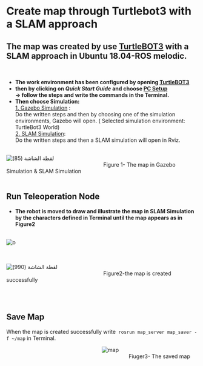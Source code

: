 
# Create map through Turtlebot3 with a SLAM approach

##  The map was created by use [TurtleBOT3](https://emanual.robotis.com/docs/en/platform/turtlebot3/overview/) with a SLAM approach in **Ubuntu 18.04**-**ROS melodic**.
<br>

  
 * **The work environment has been configured by opening [TurtleBOT3](https://emanual.robotis.com/docs/en/platform/turtlebot3/overview/)** <br>
* **then by clicking on **_Quick Start Guide_** and choose [PC Setup](https://emanual.robotis.com/docs/en/platform/turtlebot3/quick-start/)** <br>
**→ follow the steps and write the commands in the Terminal.** <br>
 * **Then choose Simulation:** <br>
[1. Gazebo Simulation](https://emanual.robotis.com/docs/en/platform/turtlebot3/simulation/#gazebo-simulation) :<br>
Do the written steps and then by choosing one of the simulation environments, Gazebo will open. ( Selected simulation environment: TurtleBot3 World)<br>
[2. SLAM Simulation](https://emanual.robotis.com/docs/en/platform/turtlebot3/slam_simulation/):<br>
Do the written steps and then a SLAM simulation will open in Rviz.<br><br>

![‏‏لقطة الشاشة (85)](https://user-images.githubusercontent.com/52053143/125205857-fd6cd900-e28c-11eb-8f09-ee4c32b9ecb4.png)<br>
 &nbsp;&nbsp;&nbsp;&nbsp;&nbsp;&nbsp;&nbsp;&nbsp;&nbsp;&nbsp;&nbsp;&nbsp;&nbsp;&nbsp;&nbsp;&nbsp;&nbsp;&nbsp;&nbsp;&nbsp;&nbsp;&nbsp;&nbsp;&nbsp;&nbsp;&nbsp;&nbsp;&nbsp;&nbsp;&nbsp;&nbsp;&nbsp;&nbsp;&nbsp;&nbsp;&nbsp;&nbsp;&nbsp;&nbsp;&nbsp;&nbsp;&nbsp;&nbsp;&nbsp;&nbsp;&nbsp;&nbsp;&nbsp;&nbsp;&nbsp;&nbsp;&nbsp;&nbsp;&nbsp;&nbsp;&nbsp;&nbsp;&nbsp;&nbsp;&nbsp;&nbsp;&nbsp;&nbsp;&nbsp;  Figure 1- The map in Gazebo Simulation & SLAM Simulation <br><br>

## Run Teleoperation Node
* **The robot is moved to draw and illustrate the map in SLAM Simulation by the characters defined in Terminal until the map appears as in Figure2** <br><br>

![o](https://user-images.githubusercontent.com/52053143/125210916-4e8bc580-e2ab-11eb-8365-31024bd49590.png)


<br><br>
![‏‏لقطة الشاشة (990)](https://user-images.githubusercontent.com/52053143/125205782-9ea75f80-e28c-11eb-8793-62ea60ca6581.png)<br>
 &nbsp;&nbsp;&nbsp;&nbsp;&nbsp;&nbsp;&nbsp;&nbsp;&nbsp;&nbsp;&nbsp;&nbsp;&nbsp;&nbsp;&nbsp;&nbsp;&nbsp;&nbsp;&nbsp;&nbsp;&nbsp;&nbsp;&nbsp;&nbsp;&nbsp;&nbsp;&nbsp;&nbsp;&nbsp;&nbsp;&nbsp;&nbsp;&nbsp;&nbsp;&nbsp;&nbsp;&nbsp;&nbsp;&nbsp;&nbsp;&nbsp;&nbsp;&nbsp;&nbsp;&nbsp;&nbsp;&nbsp;&nbsp;&nbsp;&nbsp;&nbsp;&nbsp;&nbsp;&nbsp;&nbsp;&nbsp;&nbsp;&nbsp;&nbsp;&nbsp;&nbsp;&nbsp;&nbsp;&nbsp;  Figure2-the map is created successfully

<br><br>
## Save Map
When the map is created successfully write` rosrun map_server map_saver -f ~/map` in Terminal.

&nbsp;&nbsp;&nbsp;&nbsp;&nbsp;&nbsp;&nbsp;&nbsp;&nbsp;&nbsp;&nbsp;&nbsp;&nbsp;&nbsp;&nbsp;&nbsp;&nbsp;&nbsp;&nbsp;&nbsp;&nbsp;&nbsp;&nbsp;&nbsp;&nbsp;&nbsp;&nbsp;&nbsp;&nbsp;&nbsp;&nbsp;&nbsp;&nbsp;&nbsp;&nbsp;&nbsp;&nbsp;&nbsp;&nbsp;&nbsp;&nbsp;&nbsp;&nbsp;&nbsp;&nbsp;&nbsp;&nbsp;&nbsp;&nbsp;&nbsp;&nbsp;&nbsp;&nbsp;&nbsp;&nbsp;&nbsp;&nbsp;&nbsp;&nbsp;&nbsp;&nbsp;&nbsp;&nbsp;&nbsp;![map](https://user-images.githubusercontent.com/52053143/125205984-74a26d00-e28d-11eb-8227-f4b571dde4a9.jpg)<br>
&nbsp;&nbsp;&nbsp;&nbsp;&nbsp;&nbsp;&nbsp;&nbsp;&nbsp;&nbsp;&nbsp;&nbsp;&nbsp;&nbsp;&nbsp;&nbsp;&nbsp;&nbsp;&nbsp;&nbsp;&nbsp;&nbsp;&nbsp;&nbsp;&nbsp;&nbsp;&nbsp;&nbsp;&nbsp;&nbsp;&nbsp;&nbsp;&nbsp;&nbsp;&nbsp;&nbsp;&nbsp;&nbsp;&nbsp;&nbsp;&nbsp;&nbsp;&nbsp;&nbsp;&nbsp;&nbsp;&nbsp;&nbsp;&nbsp;&nbsp;&nbsp;&nbsp;&nbsp;&nbsp;&nbsp;&nbsp;&nbsp;&nbsp;&nbsp;&nbsp;&nbsp;&nbsp;&nbsp;&nbsp;&nbsp;&nbsp;&nbsp;&nbsp;&nbsp;&nbsp;&nbsp;&nbsp;&nbsp;&nbsp;&nbsp;&nbsp;&nbsp;&nbsp;&nbsp;&nbsp;&nbsp;&nbsp;Fiuger3- The saved map
<br><br>


